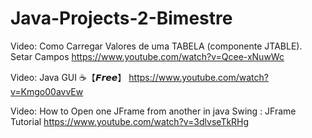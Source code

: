 # Java-Projects-2-Bimestre

Video: Como Carregar Valores de uma TABELA (componente JTABLE). Setar Campos
https://www.youtube.com/watch?v=Qcee-xNuwWc

Video: Java GUI ☕【𝙁𝙧𝙚𝙚】
https://www.youtube.com/watch?v=Kmgo00avvEw

Video: How to Open one JFrame from another in java Swing : JFrame Tutorial
https://www.youtube.com/watch?v=3dlvseTkRHg
